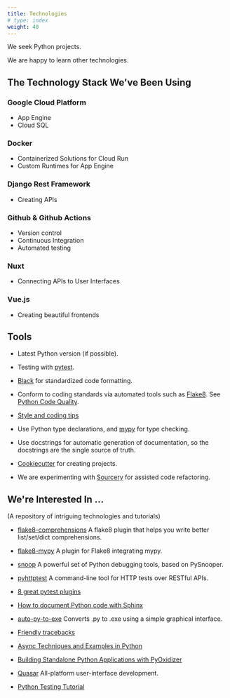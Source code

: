 ```yaml
---
title: Technologies
# type: index
weight: 40
---
```


We seek Python projects.

We are happy to learn other technologies.

## The Technology Stack We've Been Using

### Google Cloud Platform

  - App Engine
  - Cloud SQL

### Docker

  - Containerized Solutions for Cloud Run
  - Custom Runtimes for App Engine

### Django Rest Framework

  - Creating APIs

### Github & Github Actions

  - Version control
  - Continuous Integration
  - Automated testing

### Nuxt

  - Connecting APIs to User Interfaces

### Vue.js

  - Creating beautiful frontends

## Tools

-   Latest Python version (if possible).

-   Testing with [pytest](https://docs.pytest.org/en/latest/).

-   [Black](https://github.com/psf/black) for standardized code formatting.

-   Conform to coding standards via automated tools such as
    [Flake8](http://flake8.pycqa.org/en/latest/). See
    [Python Code Quality](https://realpython.com/python-code-quality/).

-   [Style and coding tips](https://docs.python-guide.org/writing/style/)

-   Use Python type declarations, and [mypy](http://mypy-lang.org/) for type checking.

-   Use docstrings for automatic generation of documentation, so the docstrings
    are the single source of truth.

-   [Cookiecutter](https://cookiecutter.readthedocs.io/en/latest/) for creating projects.

-   We are experimenting with [Sourcery](https://sourcery.ai/) for assisted
    code refactoring.

## We're Interested In ...

(A repository of intriguing technologies and tutorials)

-   [flake8-comprehensions](https://github.com/adamchainz/flake8-comprehensions)
    A flake8 plugin that helps you write better list/set/dict comprehensions.

-   [flake8-mypy](https://pypi.org/project/flake8-mypy/) A plugin for Flake8 integrating mypy.

-   [snoop](https://github.com/alexmojaki/snoop) A powerful set of Python debugging tools,
    based on PySnooper.

-   [pyhttptest](https://github.com/slaily/pyhttptest) A command-line tool for HTTP tests over RESTful APIs.

-   [8 great pytest plugins](https://opensource.com/article/18/6/pytest-plugins)

-   [How to document Python code with Sphinx](https://opensource.com/article/19/11/document-python-sphinx)

-   [auto-py-to-exe](https://pypi.org/project/auto-py-to-exe/) Converts .py to .exe
    using a simple graphical interface.

-   [Friendly tracebacks](https://aroberge.github.io/friendly-traceback-docs/docs/html/)

-   [Async Techniques and Examples in Python](https://training.talkpython.fm/courses/explore_async_python/async-in-python-with-threading-and-multiprocessing)

-   [Building Standalone Python Applications with PyOxidizer](https://gregoryszorc.com/blog/2019/06/24/building-standalone-python-applications-with-pyoxidizer/)

-   [Quasar](https://quasar.dev/introduction-to-quasar) All-platform user-interface development.

-   [Python Testing Tutorial](https://joshpeak.net/posts/2019-06-18-Advanced-python-testing.html)

